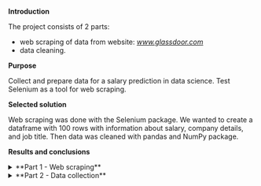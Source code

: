**Introduction**

The project consists of 2 parts:
- web scraping of data from website: *www.glassdoor.com*
 - data cleaning.
 
**Purpose**

Collect and prepare data for a salary prediction in data science. Test
Selenium as a tool for web scraping. 

**Selected solution**

Web scraping was done with the Selenium package. We wanted to create a dataframe
with 100 rows with information about salary, company details, and job title.
Then data was cleaned with pandas and NumPy package.

**Results and conclusions**

<details>
<summary>**Part 1 - Web scraping**</summary>
- Selenium is not a good tool for web scraping. It is mainly used
for any activity automatization on a website. As webvscraper it's a little bit
slow, problems with finding particular element comes up. There are problems with
repeatability because of pop-up windows, different element dimensions depending on
a website version, etc. In comparison with another web scraping tool, Selenium
has lower efficiency.

Code for a glassdoor web scraper was based on a code and article from Toward Data
Science website is written by Mr. Ömer Sakarya. Link to the article and the repository
available below:
(https://towardsdatascience.com/selenium-tutorial-scraping-glassdoor-com-in-10-minutes-3d0915c6d905 "Selenium tutorial for webscraping in 10minutes")
(https://github.com/arapfaik/scraping-glassdoor-selenium "Github repository with base code")

</details>

<details>
<summary>**Part 2 - Data collection**</summary>
    As part 2 of the project, data were cleaned with NumPy and pandas packages to 
prepare a dataset for further exploratory analysis. Employee salaries were divided
into separate columns with specifications of minimal, maximal, and average salary and
hourly wage. Some columns which didn't scrape properly were dropped. Job state and
company names have been systematized. From the job description information about
programming skills was extracted. The cleaned dataset was saved as a new CSV file.

</details>
